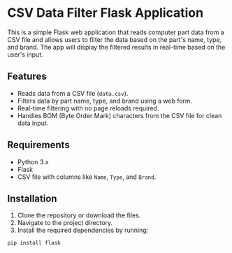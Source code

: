 # CSV Data Filter Flask Application

This is a simple Flask web application that reads computer part data from a CSV file and allows users to filter the data based on the part's name, type, and brand. The app will display the filtered results in real-time based on the user's input.

## Features

- Reads data from a CSV file (`data.csv`).
- Filters data by part name, type, and brand using a web form.
- Real-time filtering with no page reloads required.
- Handles BOM (Byte Order Mark) characters from the CSV file for clean data input.

## Requirements

- Python 3.x
- Flask
- CSV file with columns like `Name`, `Type`, and `Brand`.

## Installation

1. Clone the repository or download the files.
2. Navigate to the project directory.
3. Install the required dependencies by running:

```bash
pip install flask
